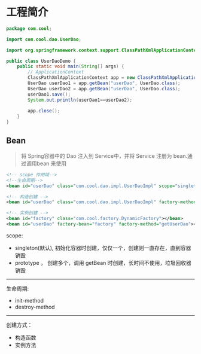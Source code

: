# 工程简介


```java
package com.cool;

import com.cool.dao.UserDao;

import org.springframework.context.support.ClassPathXmlApplicationContext;

public class UserDaoDemo {
    public static void main(String[] args) {
        // ApplicationContext
        ClassPathXmlApplicationContext app = new ClassPathXmlApplicationContext("applicationContext.xml");
        UserDao userDao1 = app.getBean("userDao", UserDao.class);
        UserDao userDao2 = app.getBean("userDao", UserDao.class);
        userDao1.save();
        System.out.println(userDao1==userDao2);
        
        app.close();
    }
}

```

## Bean

> 将 Spring容器中的 Dao 注入到 Service中，并将 Service 注册为 bean.通过调用bean 来使用

```xml
<!-- scope 作用域-->
<!--生命周期-->
<bean id="userDao" class="com.cool.dao.impl.UserDaoImpl" scope="singleton" init-method="init" destroy-method="destroy"></bean>

<!-- 构造创建 -->
<bean id="userDao" class="com.cool.dao.impl.UserDaoImpl" factory-method="com.cool.factory.StaticFactory"></bean>

<!-- 实例创建 -->
<bean id="factory" class="com.cool.factory.DynamicFactory"></bean>
<bean id="userDao" factory-bean="factory" factory-method="getUserDao"></bean>
```
scope:
- singleton(默认), 初始化容器时创建，仅仅一个，创建则一直存在，直到容器销毁
- prototype ， 创建多个，调用 getBean 时创建，长时间不使用，垃圾回收器销毁

--- 

生命周期:
- init-method
- destroy-method

---

创建方式：
- 构造函数
- 实例方法


